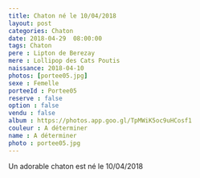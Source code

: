 ```yaml
---
title: Chaton né le 10/04/2018
layout: post
categories: Chaton
date: 2018-04-29  08:00:00
tags: Chaton
pere : Lipton de Berezay
mere : Lollipop des Cats Poutis
naissance: 2018-04-10
photos: [portee05.jpg]
sexe : Femelle
porteeId : Portee05
reserve : false
option : false
vendu : false
album : https://photos.app.goo.gl/TpMWiK5oc9uHCosf1
couleur : A déterminer
name : A déterminer
photo : portee05.jpg
---
```


Un adorable chaton est né le 10/04/2018
